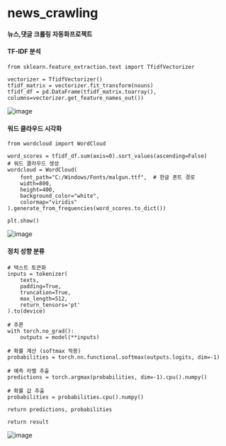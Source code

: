 # news_crawling
#### 뉴스,댓글 크롤링 자동화프로젝트





#### TF-IDF 분석
    from sklearn.feature_extraction.text import TfidfVectorizer
    
    vectorizer = TfidfVectorizer()
    tfidf_matrix = vectorizer.fit_transform(nouns)
    tfidf_df = pd.DataFrame(tfidf_matrix.toarray(), columns=vectorizer.get_feature_names_out())

![image](https://github.com/user-attachments/assets/25c4795f-0dcd-4bb3-a4f2-192607bcf77a)

#### 워드 클라우드 시각화
    from wordcloud import WordCloud

    word_scores = tfidf_df.sum(axis=0).sort_values(ascending=False)
    # 워드 클라우드 생성
    wordcloud = WordCloud(
        font_path="C:/Windows/Fonts/malgun.ttf",  # 한글 폰트 경로
        width=800,
        height=400,
        background_color="white",
        colormap="viridis"
    ).generate_from_frequencies(word_scores.to_dict())

    plt.show()
    
![image](https://github.com/user-attachments/assets/0eebcb2d-8fb8-47d0-aea5-8695d299fdab)




#### 정치 성향 분류

    # 텍스트 토큰화
    inputs = tokenizer(
        texts, 
        padding=True, 
        truncation=True, 
        max_length=512, 
        return_tensors='pt'
    ).to(device)
    
    # 추론
    with torch.no_grad():
        outputs = model(**inputs)
    
    # 확률 계산 (softmax 적용)
    probabilities = torch.nn.functional.softmax(outputs.logits, dim=-1)
    
    # 예측 라벨 추출
    predictions = torch.argmax(probabilities, dim=-1).cpu().numpy()
    
    # 확률 값 추출
    probabilities = probabilities.cpu().numpy()
    
    return predictions, probabilities
    
    return result
![image](https://github.com/user-attachments/assets/9b5e6938-7863-4e7b-bd9f-84ee65a95a5a)

